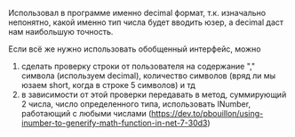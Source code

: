 Использовал в программе именно decimal формат, т.к. изначально непонятно, какой именно тип числа будет вводить юзер, а decimal даст нам наибольшую точность.

Если всё же нужно использовать обобщенный интерфейс, можно

1) сделать проверку строки от пользователя на содержание "," символа (используем decimal), количество символов (вряд ли мы юзаем short, когда в строке 5 символов) и тд
2) в зависимости от этой проверки передавать в метод, суммирующий 2 числа, число определенного типа, использовать INumber, работающий с любыми числами (https://dev.to/pbouillon/using-inumber-to-generify-math-function-in-net-7-30d3)

